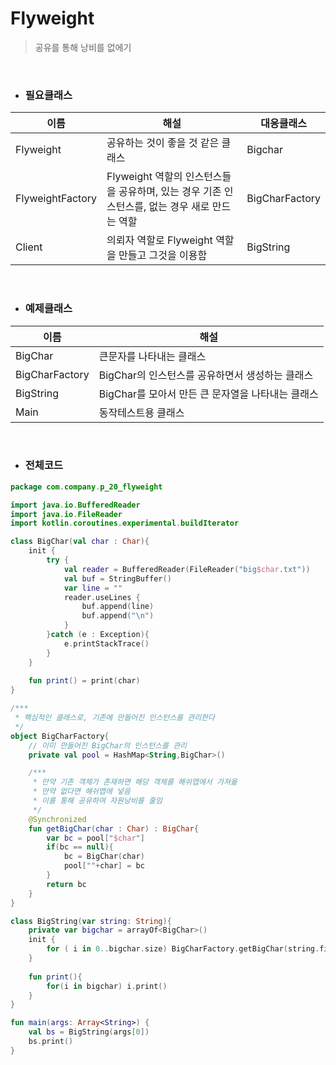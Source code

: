 # Flyweight

> 공유를 통해 낭비를 없에기

<br>

- ### 필요클래스

| 이름             | 해설                                                                                          | 대응클래스     |
|------------------|-----------------------------------------------------------------------------------------------|----------------|
| Flyweight        | 공유하는 것이 좋을 것 같은 클래스                                                             | Bigchar        |
| FlyweightFactory | Flyweight 역할의 인스턴스들을 공유하며, 있는 경우 기존 인스턴스를, 없는 경우 새로 만드는 역할 | BigCharFactory |
| Client           | 의뢰자 역할로 Flyweight 역할을 만들고 그것을 이용함                                           | BigString      |

<br>

- ### 예제클래스

| 이름           | 해설                                              |
|----------------|---------------------------------------------------|
| BigChar        | 큰문자를 나타내는 클래스                          |
| BigCharFactory | BigChar의 인스턴스를 공유하면서 생성하는 클래스   |
| BigString      | BigChar를 모아서 만든 큰 문자열을 나타내는 클래스 |
| Main           | 동작테스트용 클래스                               |

<br>

- ### 전체코드

```kotlin
package com.company.p_20_flyweight

import java.io.BufferedReader
import java.io.FileReader
import kotlin.coroutines.experimental.buildIterator

class BigChar(val char : Char){
    init {
        try {
            val reader = BufferedReader(FileReader("big$char.txt"))
            val buf = StringBuffer()
            var line = ""
            reader.useLines {
                buf.append(line)
                buf.append("\n")
            }
        }catch (e : Exception){
            e.printStackTrace()
        }
    }
    
    fun print() = print(char)
}

/***
 * 핵심적인 클래스로, 기존에 만들어진 인스턴스를 관리한다
 */
object BigCharFactory{
    // 이미 만들어진 BigChar의 인스턴스를 관리
    private val pool = HashMap<String,BigChar>()

    /***
     * 만약 기존 객체가 존재하면 해당 객체를 해쉬맵에서 가져옮
     * 만약 없다면 해쉬맵에 넣음 
     * 이를 통해 공유하여 자원낭비를 줄임
     */
    @Synchronized
    fun getBigChar(char : Char) : BigChar{
        var bc = pool["$char"]
        if(bc == null){
            bc = BigChar(char)
            pool[""+char] = bc
        }
        return bc
    }
}

class BigString(var string: String){
    private var bigchar = arrayOf<BigChar>()
    init {
        for ( i in 0..bigchar.size) BigCharFactory.getBigChar(string.first())
    }
    
    fun print(){
        for(i in bigchar) i.print()
    }
}

fun main(args: Array<String>) {
    val bs = BigString(args[0])
    bs.print()
}
```